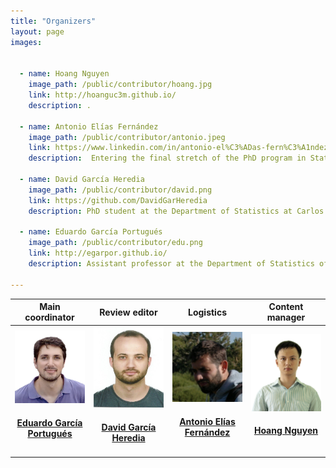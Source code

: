 ```yaml
---
title: "Organizers"
layout: page
images:
    

  - name: Hoang Nguyen
    image_path: /public/contributor/hoang.jpg
    link: http://hoanguc3m.github.io/
    description: . 

  - name: Antonio Elías Fernández
    image_path: /public/contributor/antonio.jpeg
    link: https://www.linkedin.com/in/antonio-el%C3%ADas-fern%C3%A1ndez-656ab495/
    description:  Entering the final stretch of the PhD program in Statistics at Carlos III University of Madrid. <code class="highlighter-rouge">gretl</code> was his first contact with the open-source world and got stunned by the <code class="highlighter-rouge">R</code> community. His codes are devoted to complex data analysis.
  
  - name: David García Heredia
    image_path: /public/contributor/david.png
    link: https://github.com/DavidGarHeredia
    description: PhD student at the Department of Statistics at Carlos III University of Madrid, his research interests have led him to have programming as an essential part of his daily work. Although most of his code is made in <code class="highlighter-rouge">C++</code>, he is also fan of other languages as <code class="highlighter-rouge">Julia</code>, <code class="highlighter-rouge">R</code> or <code class="highlighter-rouge">MATLAB</code>.
    
  - name: Eduardo García Portugués
    image_path: /public/contributor/edu.png
    link: http://egarpor.github.io/  
    description: Assistant professor at the Department of Statistics of Carlos III University of Madrid. Enthusiast of coding since his early days as a student fighting against <code class="highlighter-rouge">FORTRAN</code>. Now with a reasonable expertise in <code class="highlighter-rouge">R</code> and its evolving ecosystem. His developed software is available at <a href="https://github.com/egarpor/">https://github.com/egarpor/</a>

---
```


<table align="center">
<colgroup>
<col width="25%" />
<col width="25%" />
<col width="25%" />
<col width="25%" />
</colgroup>
<thead>
<tr class="header">
<th  align="center">Main coordinator</th>
<th  align="center">Review editor</th>
<th  align="center">Logistics</th>
<th align="center">Content manager</th>
</tr>

</thead>
<tbody>

<tr>
<td align="center">
      <a href="http://egarpor.github.io/">
        <img src="/public/contributor/edu.png" width="200" alt="Eduardo García Portugués" class="avatar"/> 
        <h4>Eduardo García Portugués</h4>
      </a> 
</td>
<td align="center">
      <a href="https://github.com/DavidGarHeredia">
        <img src="/public/contributor/david.png" width="200" alt="David García Heredia" class="avatar"/> 
        <h4>David García Heredia</h4>
      </a> 
</td>
<td align="center">
      <a href="https://www.linkedin.com/in/antonio-el%C3%ADas-fern%C3%A1ndez-656ab495/">
        <img src="/public/contributor/antonio.jpeg" width="200" alt="Antonio Elías Fernández" class="avatar"/> 
        <h4>Antonio Elías Fernández</h4>
      </a> 
</td>
<td align="center">
      <a href="http://hoanguc3m.github.io/">
        <img src="/public/contributor/hoang.jpg" width="200" alt="Hoang Nguyen" class="avatar"/> 
        <h4>Hoang Nguyen</h4>
      </a> 
</td>


</tr>

</tbody>
</table>
